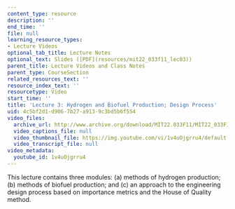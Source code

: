 ```yaml
---
content_type: resource
description: ''
end_time: ''
file: null
learning_resource_types:
- Lecture Videos
optional_tab_title: Lecture Notes
optional_text: Slides ([PDF](resources/mit22_033f11_lec03))
parent_title: Lecture Videos and Class Notes
parent_type: CourseSection
related_resources_text: ''
resource_index_text: ''
resourcetype: Video
start_time: ''
title: 'Lecture 3: Hydrogen and Biofuel Production; Design Process'
uid: 4c5bf2d1-d906-7b27-a913-9c3bd5b6f554
video_files:
  archive_url: http://www.archive.org/download/MIT22.033F11/MIT22_033F11_lec03_300k.mp4
  video_captions_file: null
  video_thumbnail_file: https://img.youtube.com/vi/1v4uOjgrru4/default.jpg
  video_transcript_file: null
video_metadata:
  youtube_id: 1v4uOjgrru4
---
```


This lecture contains three modules: (a) methods of hydrogen production; (b) methods of biofuel production; and (c) an approach to the engineering design process based on importance metrics and the House of Quality method.